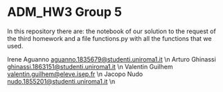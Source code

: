 # ADM_HW3 Group 5 



In this repository there are: the notebook of our solution to the request of the third homework and a file functions.py with all the functions that we used.  


Irene Aguanno aguanno.1835679@studenti.uniroma1.it \n
Arturo Ghinassi ghinassi.1863151@studenti.uniroma1.it \n 
Valentin Guilhem valentin.guilhem@eleve.isep.fr \n
Jacopo Nudo nudo.1855201@studenti.uniroma1.it \n

